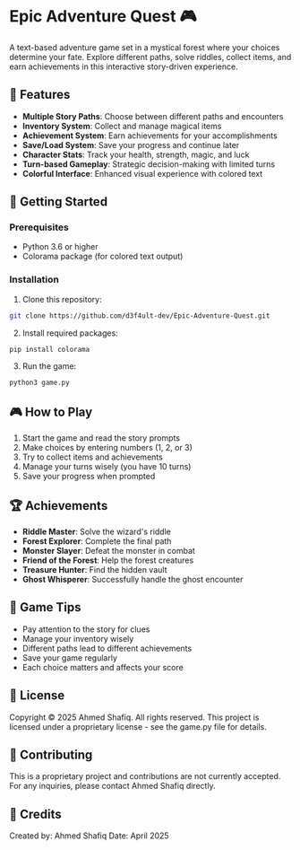 # Epic Adventure Quest 🎮

A text-based adventure game set in a mystical forest where your choices determine your fate. Explore different paths, solve riddles, collect items, and earn achievements in this interactive story-driven experience.

## 🌟 Features

- **Multiple Story Paths**: Choose between different paths and encounters
- **Inventory System**: Collect and manage magical items
- **Achievement System**: Earn achievements for your accomplishments
- **Save/Load System**: Save your progress and continue later
- **Character Stats**: Track your health, strength, magic, and luck
- **Turn-based Gameplay**: Strategic decision-making with limited turns
- **Colorful Interface**: Enhanced visual experience with colored text

## 🚀 Getting Started

### Prerequisites

- Python 3.6 or higher
- Colorama package (for colored text output)

### Installation

1. Clone this repository:
```bash
git clone https://github.com/d3f4ult-dev/Epic-Adventure-Quest.git
```

2. Install required packages:
```bash
pip install colorama
```

3. Run the game:
```bash
python3 game.py
```

## 🎮 How to Play

1. Start the game and read the story prompts
2. Make choices by entering numbers (1, 2, or 3)
3. Try to collect items and achievements
4. Manage your turns wisely (you have 10 turns)
5. Save your progress when prompted

## 🏆 Achievements

- **Riddle Master**: Solve the wizard's riddle
- **Forest Explorer**: Complete the final path
- **Monster Slayer**: Defeat the monster in combat
- **Friend of the Forest**: Help the forest creatures
- **Treasure Hunter**: Find the hidden vault
- **Ghost Whisperer**: Successfully handle the ghost encounter

## 🎯 Game Tips

- Pay attention to the story for clues
- Manage your inventory wisely
- Different paths lead to different achievements
- Save your game regularly
- Each choice matters and affects your score

## 📝 License

Copyright © 2025 Ahmed Shafiq. All rights reserved.
This project is licensed under a proprietary license - see the game.py file for details.

## 🤝 Contributing

This is a proprietary project and contributions are not currently accepted. For any inquiries, please contact Ahmed Shafiq directly.

## 🎨 Credits

Created by: Ahmed Shafiq
Date: April 2025 
